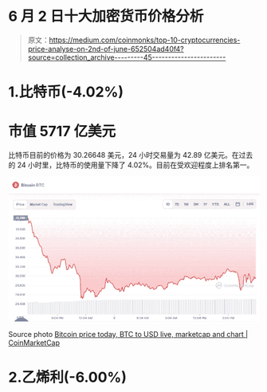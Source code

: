 # 6 月 2 日十大加密货币价格分析

> 原文：<https://medium.com/coinmonks/top-10-cryptocurrencies-price-analyse-on-2nd-of-june-652504ad40f4?source=collection_archive---------45----------------------->

# 1.比特币(-4.02%)

# 市值 5717 亿美元

比特币目前的价格为 30.26648 美元，24 小时交易量为 42.89 亿美元。在过去的 24 小时里，比特币的使用量下降了 4.02%。目前在受欢迎程度上排名第一。

![](img/ce152cfdc8abd4138460c53bea7825b7.png)

Source photo [Bitcoin price today, BTC to USD live, marketcap and chart | CoinMarketCap](https://coinmarketcap.com/currencies/bitcoin/)

# 2.乙烯利(-6.00%)